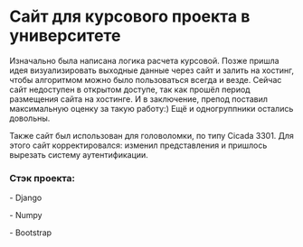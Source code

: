 <h1>Сайт для курсового проекта в университете</h1>
<p>Изначально была написана логика расчета курсовой. Позже пришла идея визуализировать выходные данные через сайт и залить на хостинг, чтобы алгоритмом можно было пользоваться всегда и везде. Сейчас сайт недоступен в открытом доступе, так как прошёл период размещения сайта на хостинге. И в заключение, препод поставил максимальную оценку за такую работу:) Ещё и одногруппники остались довольны.</p>
<p>Также сайт был использован для головоломки, по типу Cicada 3301. Для этого сайт корректировался: изменил представления и пришлось вырезать систему аутентификации.</p>
<h3>Стэк проекта:</h3>
<p>- Django</p>
<p>- Numpy</p>
<p>- Bootstrap</p>
